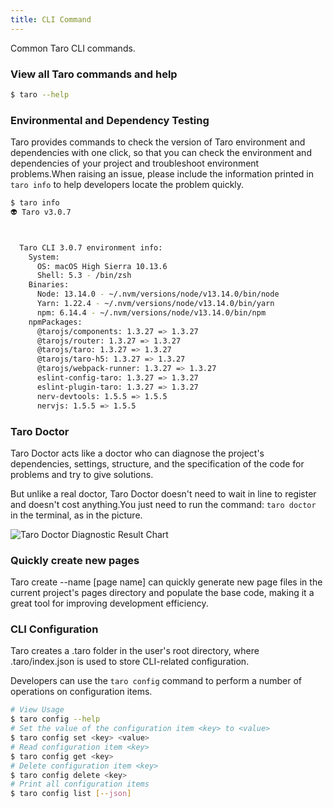 ```yaml
---
title: CLI Command
---
```


Common Taro CLI commands.

### View all Taro commands and help

```bash
$ taro --help
```

### Environmental and Dependency Testing

Taro provides commands to check the version of Taro environment and dependencies with one click, so that you can check the environment and dependencies of your project and troubleshoot environment problems.When raising an issue, please include the information printed in `taro info` to help developers locate the problem quickly.

``` bash
$ taro info
👽 Taro v3.0.7



  Taro CLI 3.0.7 environment info:
    System:
      OS: macOS High Sierra 10.13.6
      Shell: 5.3 - /bin/zsh
    Binaries:
      Node: 13.14.0 - ~/.nvm/versions/node/v13.14.0/bin/node
      Yarn: 1.22.4 - ~/.nvm/versions/node/v13.14.0/bin/yarn
      npm: 6.14.4 - ~/.nvm/versions/node/v13.14.0/bin/npm
    npmPackages:
      @tarojs/components: 1.3.27 => 1.3.27
      @tarojs/router: 1.3.27 => 1.3.27
      @tarojs/taro: 1.3.27 => 1.3.27
      @tarojs/taro-h5: 1.3.27 => 1.3.27
      @tarojs/webpack-runner: 1.3.27 => 1.3.27
      eslint-config-taro: 1.3.27 => 1.3.27
      eslint-plugin-taro: 1.3.27 => 1.3.27
      nerv-devtools: 1.5.5 => 1.5.5
      nervjs: 1.5.5 => 1.5.5

```

### Taro Doctor

Taro Doctor acts like a doctor who can diagnose the project's dependencies, settings, structure, and the specification of the code for problems and try to give solutions.

But unlike a real doctor, Taro Doctor doesn't need to wait in line to register and doesn't cost anything.You just need to run the command: `taro doctor` in the terminal, as in the picture.

![Taro Doctor Diagnostic Result Chart](https://img10.360buyimg.com/ling/jfs/t1/46613/36/5573/202581/5d357d14E6f0df7e1/fc026be7dc69dcf2.png)

### Quickly create new pages

Taro create --name [page name] can quickly generate new page files in the current project's pages directory and populate the base code, making it a great tool for improving development efficiency.

### CLI Configuration

Taro creates a .taro folder in the user's root directory, where .taro/index.json is used to store CLI-related configuration.

Developers can use the `taro config` command to perform a number of operations on configuration items.

```bash
# View Usage
$ taro config --help
# Set the value of the configuration item <key> to <value>
$ taro config set <key> <value>
# Read configuration item <key>
$ taro config get <key>
# Delete configuration item <key>
$ taro config delete <key>
# Print all configuration items
$ taro config list [--json]
```
